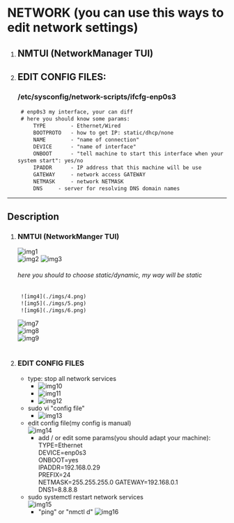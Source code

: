 # NETWORK (you can use this ways to edit network settings)
1. ## NMTUI (NetworkManager TUI)
2. ## EDIT CONFIG FILES:
	### /etc/sysconfig/network-scripts/ifcfg-enp0s3  
		# enp0s3 my interface, your can diff
		# here you should know some params:
			TYPE 		- Ethernet/Wired
			BOOTPROTO	- how to get IP: static/dhcp/none
			NAME		- "name of connection"
			DEVICE		- "name of interface"
			ONBOOT		- "tell machine to start this interface when your system start": yes/no
			IPADDR		- IP address that this machine will be use
			GATEWAY		- network access GATEWAY
			NETMASK		- network NETMASK
			DNS		- server for resolving DNS domain names
***

## Description
1. ### NMTUI (NetworkManger TUI)
	![img1](./imgs/1.png)  
	![img2](./imgs/2.png)
	![img3](./imgs/3.png)  
	###### here you should to choose static/dynamic, my way will be static
		![img4](./imgs/4.png)  
		![img5](./imgs/5.png)  
		![img6](./imgs/6.png)  
	![img7](./imgs/7.png)  
	![img8](./imgs/8.png)  
	![img9](./imgs/9.png)  

#
2. ### EDIT CONFIG FILES
	* type: stop all network services
		- ![img10](./imgs/10.png)  
		- ![img11](./imgs/11.png)  
		- ![img12](./imgs/12.png)  
	* sudo vi "config file"
		- ![img13](./imgs/13.png)  
	* edit config file(my config is manual)  
		![img14](./imgs/14.png)  
		- add / or edit some params(you should adapt your machine):  
			TYPE=Ethernet  
			DEVICE=enp0s3    
			ONBOOT=yes  
			IPADDR=192.168.0.29  
			PREFIX=24  
			NETMASK=255.255.255.0
			GATEWAY=192.168.0.1  
			DNS1=8.8.8.8
	* sudo systemctl restart network services  
		![img15](./imgs/15.png)  
		- "ping" or "nmctl d"
		![img16](./imgs/16.png)
